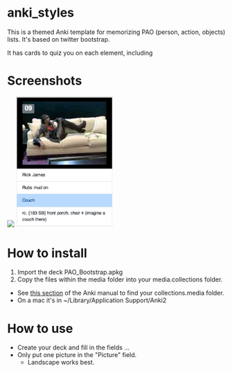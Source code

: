 # anki_styles
This is a themed Anki template for memorizing PAO (person, action, objects) lists.  It's based on twitter bootstrap.

It has cards to quiz you on each element, including

# Screenshots
<img src="screenshots/pao_1.png" width="223"/>
<img src="screenshots/pao_2.png" width="224"/>

# How to install
1. Import the deck PAO_Bootstrap.apkg
2. Copy the files within the media folder into your media.collections folder. 
  - See [this section](https://apps.ankiweb.net/docs/manual.html#files) of the Anki manual to find your collections.media folder.
  - On a mac it's in ~/Library/Application Support/Anki2
  
# How to use
* Create your deck and fill in the fields ...
* Only put one picture in the "Picture" field.  
  * Landscape works best.
